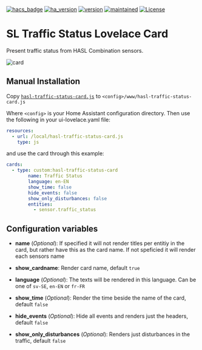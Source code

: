 [![hacs_badge](https://img.shields.io/badge/HACS-Default-orange.svg)](https://github.com/custom-components/hacs)
[![ha_version](https://img.shields.io/badge/home%20assistant-0.92%2B-yellow.svg)](https://www.home-assistant.io)
[![version](https://img.shields.io/badge/version-2.3.1-green.svg)](#)
[![maintained](https://img.shields.io/maintenance/yes/2020.svg)](#)
[![License](https://img.shields.io/badge/License-Apache%202.0-blue.svg)](https://opensource.org/licenses/Apache-2.0)

# SL Traffic Status Lovelace Card
Present traffic status from HASL Combination sensors.

![card](https://user-images.githubusercontent.com/1217994/57677754-e1773980-7627-11e9-81e7-4b991a6e4dc1.png)

## Manual Installation
Copy [`hasl-traffic-status-card.js`](https://github.com/hasl-platform/lovelace-hasl-traffic-status-card/blob/master/dist/hasl-traffic-status-card.js) to `<config>/www/hasl-traffic-status-card.js`

Where `<config>` is your Home Assistant configuration directory.
Then use the following in your ui-lovelace.yaml file:

```yaml
resources:
  - url: /local/hasl-traffic-status-card.js
    type: js
```

and use the card through this example:

```yaml
cards:
  - type: custom:hasl-traffic-status-card
        name: Traffic Status
        language: en-EN
        show_time: false
        hide_events: false
        show_only_disturbances: false
        entities:
          - sensor.traffic_status
```

## Configuration variables

- **name** (*Optional*): If specified it will not render titles per entitiy in the card, but rather have this as the card name. If not speficied it will render each sensors name

- **show_cardname**: Render card name, default `true`

- **language** (*Optional*): The texts will be rendered in this language. Can be one of `sv-SE`, `en-EN` or `fr-FR`

- **show_time** (*Optional*): Render the time beside the name of the card, default `false`

- **hide_events** (*Optional*): Hide all events and renders just the headers, default `false`

- **show_only_disturbances** (*Optional*): Renders just disturbances in the traffic, default `false`
